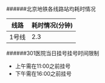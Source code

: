 ######北京地铁各线路站均耗时情况

| 线路 |耗时情况(分钟)|
|------|--------------|
| 1号线|     2.3      |

######301医院当日挂号挂号时间限制

- 上午需在11:00之前挂号
- 下午需在16:00之前挂号
